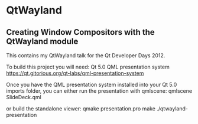 # QtWayland
## Creating Window Compositors with the QtWayland module

This contains my QtWayland talk for the Qt Developer Days 2012.  

To build this project you will need:
Qt 5.0
QML presentation system https://qt.gitorious.org/qt-labs/qml-presentation-system

Once you have the QML presentation system installed into your Qt 5.0 imports folder, you can either run the presentation with qmlscene:
qmlscene SlideDeck.qml

or build the standalone viewer:
qmake presentation.pro
make
./qtwayland-presentation